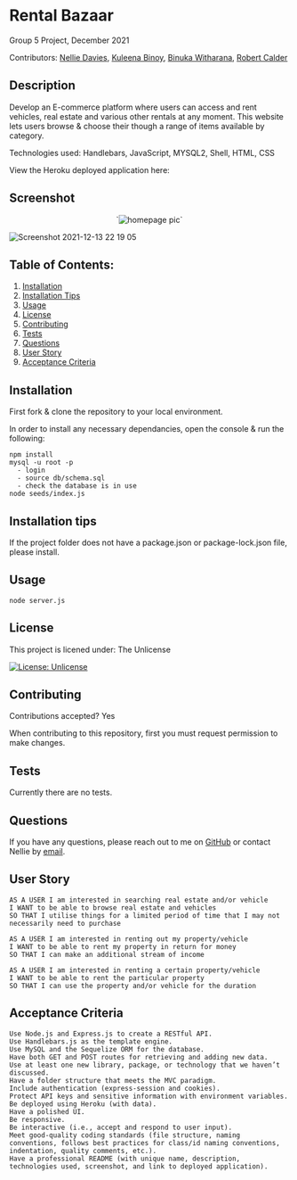 # Rental Bazaar 
Group 5 Project, December 2021 

Contributors: 
[Nellie Davies](https://github.com./8nd8),
[Kuleena Binoy](https://github.com./Kuleenabinoy),
[Binuka Witharana](https://github.com./BinukaW),
[Robert Calder](https://github.com./RobertCalder1)

## Description
Develop an E-commerce platform where users can access and rent vehicles, real estate and various other rentals at any moment. This website lets users browse & choose their though a range of items available by category.

Technologies used: Handlebars, JavaScript, MYSQL2, Shell, HTML, CSS

View the Heroku deployed application here: <placeholder>

## Screenshot

<p align="center">
  `<img src="https://github.com/8nd8/RentalBazaar/blob/main/public/images/Homepage%20screenshot%20-%202.JPG" alt="homepage pic" />`
</p>



![Screenshot 2021-12-13 22 19 05](https://user-images.githubusercontent.com/86656634/145807018-b493129a-6d12-414f-a2a3-776e15f3e54b.png)


## Table of Contents:
1. [Installation](#installation)
2. [Installation Tips](#installation-tips)
3. [Usage](#usage)
4. [License](#license)
5. [Contributing](#contributing)
6. [Tests](#tests)
7. [Questions](#questions)
8. [User Story](#user-story)
9. [Acceptance Criteria](#acceptance-criteria)

## Installation
First fork & clone the repository to your local environment.

In order to install any necessary dependancies, open the console & run the following:
```
npm install
mysql -u root -p
  - login 
  - source db/schema.sql
  - check the database is in use
node seeds/index.js
```

## Installation tips
If the project folder does not have a package.json or package-lock.json file, please install.

## Usage
```
node server.js
```

## License
This project is licened under:
The Unlicense

 [![License: Unlicense](https://img.shields.io/badge/license-Unlicense-blue.svg)](http://unlicense.org/)

## Contributing

Contributions accepted? Yes

When contributing to this repository, first you must request permission to make changes.

## Tests
Currently there are no tests.

## Questions
If you have any questions, please reach out to me on [GitHub](https://github.com./8nd8) or contact Nellie by [email](mailto:nelliexdavies@gmail.com).

## User Story
```  
AS A USER I am interested in searching real estate and/or vehicle
I WANT to be able to browse real estate and vehicles
SO THAT I utilise things for a limited period of time that I may not necessarily need to purchase

AS A USER I am interested in renting out my property/vehicle
I WANT to be able to rent my property in return for money
SO THAT I can make an additional stream of income 
  
AS A USER I am interested in renting a certain property/vehicle
I WANT to be able to rent the particular property
SO THAT I can use the property and/or vehicle for the duration 

```
## Acceptance Criteria
```
Use Node.js and Express.js to create a RESTful API.
Use Handlebars.js as the template engine.
Use MySQL and the Sequelize ORM for the database.
Have both GET and POST routes for retrieving and adding new data.
Use at least one new library, package, or technology that we haven’t discussed.
Have a folder structure that meets the MVC paradigm.
Include authentication (express-session and cookies).
Protect API keys and sensitive information with environment variables.
Be deployed using Heroku (with data).
Have a polished UI.
Be responsive.
Be interactive (i.e., accept and respond to user input).
Meet good-quality coding standards (file structure, naming conventions, follows best practices for class/id naming conventions, indentation, quality comments, etc.).
Have a professional README (with unique name, description, technologies used, screenshot, and link to deployed application).
```
